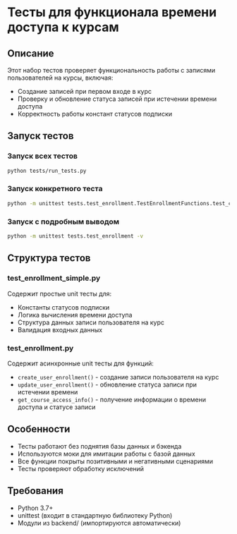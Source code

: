 # Тесты для функционала времени доступа к курсам

## Описание

Этот набор тестов проверяет функциональность работы с записями пользователей на курсы, включая:

- Создание записей при первом входе в курс
- Проверку и обновление статуса записей при истечении времени доступа
- Корректность работы констант статусов подписки

## Запуск тестов

### Запуск всех тестов
```bash
python tests/run_tests.py
```

### Запуск конкретного теста
```bash
python -m unittest tests.test_enrollment.TestEnrollmentFunctions.test_create_user_enrollment_new_enrollment
```

### Запуск с подробным выводом
```bash
python -m unittest tests.test_enrollment -v
```

## Структура тестов

### test_enrollment_simple.py
Содержит простые unit тесты для:
- Константы статусов подписки
- Логика вычисления времени доступа
- Структура данных записи пользователя на курс
- Валидация входных данных

### test_enrollment.py
Содержит асинхронные unit тесты для функций:
- `create_user_enrollment()` - создание записи пользователя на курс
- `update_user_enrollment()` - обновление статуса записи при истечении времени
- `get_course_access_info()` - получение информации о времени доступа и статусе записи

## Особенности

- Тесты работают без поднятия базы данных и бэкенда
- Используются моки для имитации работы с базой данных
- Все функции покрыты позитивными и негативными сценариями
- Тесты проверяют обработку исключений

## Требования

- Python 3.7+
- unittest (входит в стандартную библиотеку Python)
- Модули из backend/ (импортируются автоматически)
